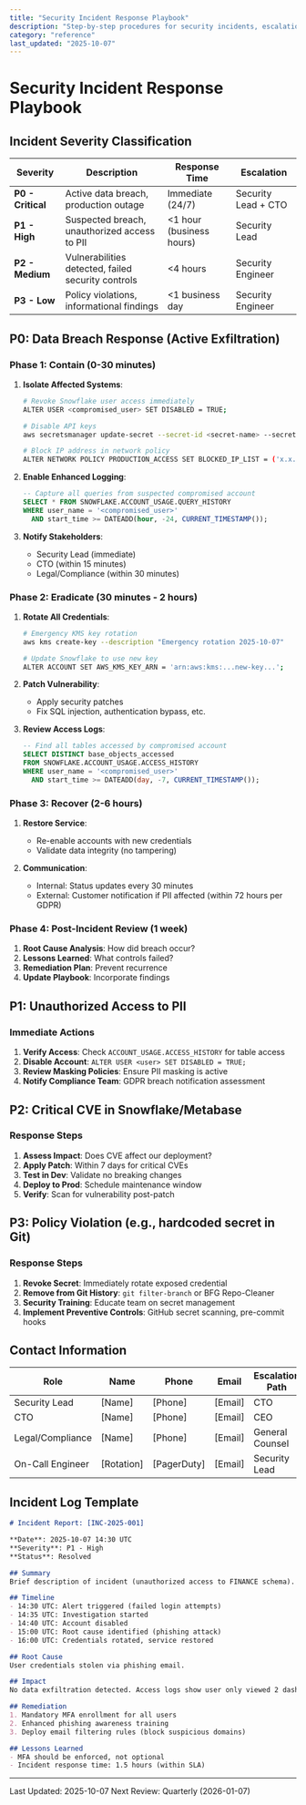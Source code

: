 ```yaml
---
title: "Security Incident Response Playbook"
description: "Step-by-step procedures for security incidents, escalation, and forensics"
category: "reference"
last_updated: "2025-10-07"
---
```


# Security Incident Response Playbook

## Incident Severity Classification

| Severity | Description | Response Time | Escalation |
|----------|-------------|---------------|------------|
| **P0 - Critical** | Active data breach, production outage | Immediate (24/7) | Security Lead + CTO |
| **P1 - High** | Suspected breach, unauthorized access to PII | <1 hour (business hours) | Security Lead |
| **P2 - Medium** | Vulnerabilities detected, failed security controls | <4 hours | Security Engineer |
| **P3 - Low** | Policy violations, informational findings | <1 business day | Security Engineer |

## P0: Data Breach Response (Active Exfiltration)

### Phase 1: Contain (0-30 minutes)

1. **Isolate Affected Systems**:

   ```bash
   # Revoke Snowflake user access immediately
   ALTER USER <compromised_user> SET DISABLED = TRUE;

   # Disable API keys
   aws secretsmanager update-secret --secret-id <secret-name> --secret-string '{"revoked": true}'

   # Block IP address in network policy
   ALTER NETWORK POLICY PRODUCTION_ACCESS SET BLOCKED_IP_LIST = ('x.x.x.x');
   ```

2. **Enable Enhanced Logging**:

   ```sql
   -- Capture all queries from suspected compromised account
   SELECT * FROM SNOWFLAKE.ACCOUNT_USAGE.QUERY_HISTORY
   WHERE user_name = '<compromised_user>'
     AND start_time >= DATEADD(hour, -24, CURRENT_TIMESTAMP());
   ```

3. **Notify Stakeholders**:

   - Security Lead (immediate)
   - CTO (within 15 minutes)
   - Legal/Compliance (within 30 minutes)

### Phase 2: Eradicate (30 minutes - 2 hours)

1. **Rotate All Credentials**:

   ```bash
   # Emergency KMS key rotation
   aws kms create-key --description "Emergency rotation 2025-10-07"

   # Update Snowflake to use new key
   ALTER ACCOUNT SET AWS_KMS_KEY_ARN = 'arn:aws:kms:...new-key...';
   ```

2. **Patch Vulnerability**:

   - Apply security patches
   - Fix SQL injection, authentication bypass, etc.

3. **Review Access Logs**:

   ```sql
   -- Find all tables accessed by compromised account
   SELECT DISTINCT base_objects_accessed
   FROM SNOWFLAKE.ACCOUNT_USAGE.ACCESS_HISTORY
   WHERE user_name = '<compromised_user>'
     AND start_time >= DATEADD(day, -7, CURRENT_TIMESTAMP());
   ```

### Phase 3: Recover (2-6 hours)

1. **Restore Service**:

   - Re-enable accounts with new credentials
   - Validate data integrity (no tampering)

2. **Communication**:

   - Internal: Status updates every 30 minutes
   - External: Customer notification if PII affected (within 72 hours per GDPR)

### Phase 4: Post-Incident Review (1 week)

1. **Root Cause Analysis**: How did breach occur?
2. **Lessons Learned**: What controls failed?
3. **Remediation Plan**: Prevent recurrence
4. **Update Playbook**: Incorporate findings

## P1: Unauthorized Access to PII

### Immediate Actions

1. **Verify Access**: Check `ACCOUNT_USAGE.ACCESS_HISTORY` for table access
2. **Disable Account**: `ALTER USER <user> SET DISABLED = TRUE;`
3. **Review Masking Policies**: Ensure PII masking is active
4. **Notify Compliance Team**: GDPR breach notification assessment

## P2: Critical CVE in Snowflake/Metabase

### Response Steps

1. **Assess Impact**: Does CVE affect our deployment?
2. **Apply Patch**: Within 7 days for critical CVEs
3. **Test in Dev**: Validate no breaking changes
4. **Deploy to Prod**: Schedule maintenance window
5. **Verify**: Scan for vulnerability post-patch

## P3: Policy Violation (e.g., hardcoded secret in Git)

### Response Steps

1. **Revoke Secret**: Immediately rotate exposed credential
2. **Remove from Git History**: `git filter-branch` or BFG Repo-Cleaner
3. **Security Training**: Educate team on secret management
4. **Implement Preventive Controls**: GitHub secret scanning, pre-commit hooks

## Contact Information

| Role | Name | Phone | Email | Escalation Path |
|------|------|-------|-------|-----------------|
| Security Lead | [Name] | [Phone] | [Email] | CTO |
| CTO | [Name] | [Phone] | [Email] | CEO |
| Legal/Compliance | [Name] | [Phone] | [Email] | General Counsel |
| On-Call Engineer | [Rotation] | [PagerDuty] | [Email] | Security Lead |

## Incident Log Template

```markdown
# Incident Report: [INC-2025-001]

**Date**: 2025-10-07 14:30 UTC
**Severity**: P1 - High
**Status**: Resolved

## Summary
Brief description of incident (unauthorized access to FINANCE schema).

## Timeline
- 14:30 UTC: Alert triggered (failed login attempts)
- 14:35 UTC: Investigation started
- 14:40 UTC: Account disabled
- 15:00 UTC: Root cause identified (phishing attack)
- 16:00 UTC: Credentials rotated, service restored

## Root Cause
User credentials stolen via phishing email.

## Impact
No data exfiltration detected. Access logs show user only viewed 2 dashboards.

## Remediation
1. Mandatory MFA enrollment for all users
2. Enhanced phishing awareness training
3. Deploy email filtering rules (block suspicious domains)

## Lessons Learned
- MFA should be enforced, not optional
- Incident response time: 1.5 hours (within SLA)
```

---
Last Updated: 2025-10-07
Next Review: Quarterly (2026-01-07)
